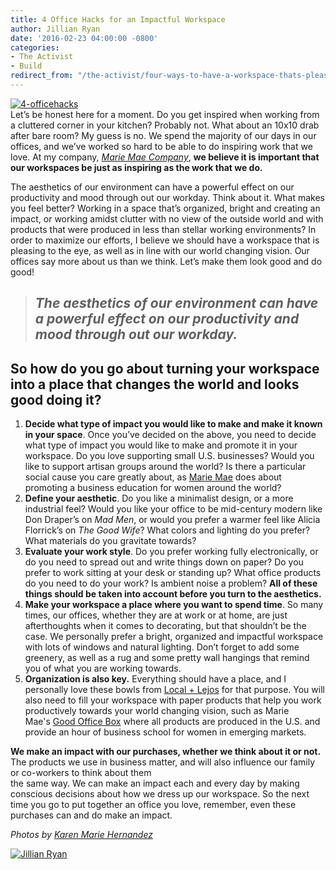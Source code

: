 ```yaml
---
title: 4 Office Hacks for an Impactful Workspace
author: Jillian Ryan
date: '2016-02-23 04:00:00 -0800'
categories:
- The Activist
- Build
redirect_from: "/the-activist/four-ways-to-have-a-workspace-thats-pleasing-to-the-eye-and-in-line-with-your-vision-of-world-change/"
---
```


[![4-officehacks](https://yellow-blog-images.imgix.net/2016/02/4-officehacks.jpg)](https://yellow-blog-images.imgix.net/2016/02/4-officehacks.jpg)[  
](https://yellow-blog-images.imgix.net/2016/02/Photo-Apr-22-5-16-22-PM.jpg)Let’s be honest here for a moment. Do you get inspired when working from a cluttered corner in your kitchen? Probably not. What about an 10x10 drab after bare room? My guess is no. We spend the majority of our days in our offices, and we’ve worked so hard to be able to do inspiring work that we love. At my company, _[Marie Mae Company](http://www.mariemae.com/)_, **we believe it is important that our workspaces be just as inspiring as the work that we do.**

The aesthetics of our environment can have a powerful effect on our productivity and mood through out our workday. Think about it. What makes you feel better? Working in a space that’s organized, bright and creating an impact, or working amidst clutter with no view of the outside world and with products that were produced in less than stellar working environments? In order to maximize our efforts, I believe we should have a workspace that is pleasing to the eye, as well as in line with our world changing vision. Our offices say more about us than we think. Let’s make them look good and do good!

> ## _The aesthetics of our environment can have a powerful effect on our productivity and mood through out our workday._

## So how do you go about turning your workspace into a place that changes the world and looks good doing it?

1.  **Decide what type of impact you would like to make and make it known in your space**. Once you’ve decided on the above, you need to decide what type of impact you would like to make and promote it in your workspace. Do you love supporting small U.S. businesses? Would you like to support artisan groups around the world? Is there a particular social cause you care greatly about, as [Marie Mae](http://www.mariemae.com/) does about promoting a business education for women around the world?
2.  **Define your aesthetic**. Do you like a minimalist design, or a more industrial feel? Would you like your office to be mid-century modern like Don Draper’s on _Mad Men_, or would you prefer a warmer feel like Alicia Florrick’s on _The Good Wife_? What colors and lighting do you prefer? What materials do you gravitate towards?
3.  **Evaluate your work style**. Do you prefer working fully electronically, or do you need to spread out and write things down on paper? Do you prefer to work sitting at your desk or standing up? What office products do you need to do your work? Is ambient noise a problem? **All of these things should be taken into account before you turn to the aesthetics.**
4.  **Make your workspace a place where you want to spend time**. So many times, our offices, whether they are at work or at home, are just afterthoughts when it comes to decorating, but that shouldn’t be the case. We personally prefer a bright, organized and impactful workspace with lots of windows and natural lighting. Don’t forget to add some greenery, as well as a rug and some pretty wall hangings that remind you of what you are working towards.
5.  **Organization is also key.** Everything should have a place, and I personally love these bowls from [Local + Lejos](http://www.localandlejos.com/collections/bowls/products/zera-bowl-medium) for that purpose. You will also need to fill your workspace with paper products that help you work productively towards your world changing vision, such as Marie Mae's [Good Office Box](http://www.mariemae.com/shop/the-good-office-box-steel-blue) where all products are produced in the U.S. and provide an hour of business school for women in emerging markets.

**We make an impact with our purchases, whether we think about it or not.** The products we use in business matter, and will also influence our family or co-workers to think about them[  
](https://yellow-blog-images.imgix.net/2016/02/Photo-Apr-22-5-16-22-PM.jpg)the same way. We can make an impact each and every day by making conscious decisions about how we dress up our workspace. So the next time you go to put together an office you love, remember, even these purchases can and do make an impact.

_Photos by [Karen Marie Hernandez](http://www.karenmariehernandez.com/lifestyle/)_

[![Jillian Ryan](https://yellow-blog-images.imgix.net/2016/02/Jillian-Ryan.jpg)](http://www.mariemae.com/)

